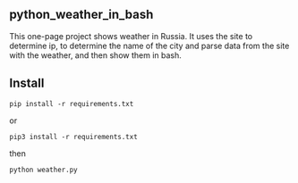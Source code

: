 ## python_weather_in_bash
This one-page project shows weather in Russia.
It uses the site to determine ip, to determine the name of the city and parse data from the site with the weather, and then show them in bash.

## Install
```
pip install -r requirements.txt
```
or
```
pip3 install -r requirements.txt
```
then
```
python weather.py
```
